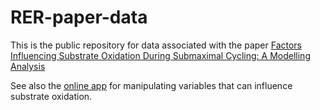 # RER-paper-data

This is the public repository for data associated with the paper [Factors Influencing Substrate Oxidation During Submaximal Cycling: A Modelling Analysis](https://link.springer.com/article/10.1007/s40279-022-01727-7)

See also the [online app](https://rothschild.shinyapps.io/RER_dashboard/) for manipulating variables that can influence substrate oxidation. 

